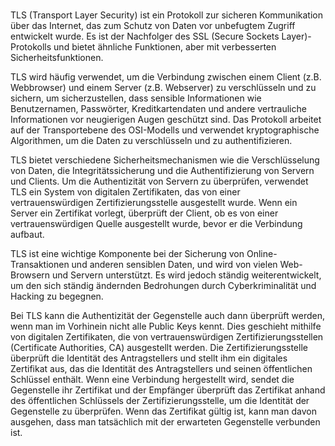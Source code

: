 #

TLS (Transport Layer Security) ist ein Protokoll zur sicheren Kommunikation über das Internet, das zum Schutz von Daten vor unbefugtem Zugriff entwickelt wurde. Es ist der Nachfolger des SSL (Secure Sockets Layer)-Protokolls und bietet ähnliche Funktionen, aber mit verbesserten Sicherheitsfunktionen.

TLS wird häufig verwendet, um die Verbindung zwischen einem Client (z.B. Webbrowser) und einem Server (z.B. Webserver) zu verschlüsseln und zu sichern, um sicherzustellen, dass sensible Informationen wie Benutzernamen, Passwörter, Kreditkartendaten und andere vertrauliche Informationen vor neugierigen Augen geschützt sind. Das Protokoll arbeitet auf der Transportebene des OSI-Modells und verwendet kryptographische Algorithmen, um die Daten zu verschlüsseln und zu authentifizieren.

TLS bietet verschiedene Sicherheitsmechanismen wie die Verschlüsselung von Daten, die Integritätssicherung und die Authentifizierung von Servern und Clients. Um die Authentizität von Servern zu überprüfen, verwendet TLS ein System von digitalen Zertifikaten, das von einer vertrauenswürdigen Zertifizierungsstelle ausgestellt wurde. Wenn ein Server ein Zertifikat vorlegt, überprüft der Client, ob es von einer vertrauenswürdigen Quelle ausgestellt wurde, bevor er die Verbindung aufbaut.

TLS ist eine wichtige Komponente bei der Sicherung von Online-Transaktionen und anderen sensiblen Daten, und wird von vielen Web-Browsern und Servern unterstützt. Es wird jedoch ständig weiterentwickelt, um den sich ständig ändernden Bedrohungen durch Cyberkriminalität und Hacking zu begegnen.

Bei TLS kann die Authentizität der Gegenstelle auch dann überprüft werden, wenn man im Vorhinein nicht alle Public Keys kennt. Dies geschieht mithilfe von digitalen Zertifikaten, die von vertrauenswürdigen Zertifizierungsstellen (Certificate Authorities, CA) ausgestellt werden. Die Zertifizierungsstelle überprüft die Identität des Antragstellers und stellt ihm ein digitales Zertifikat aus, das die Identität des Antragstellers und seinen öffentlichen Schlüssel enthält. Wenn eine Verbindung hergestellt wird, sendet die Gegenstelle ihr Zertifikat und der Empfänger überprüft das Zertifikat anhand des öffentlichen Schlüssels der Zertifizierungsstelle, um die Identität der Gegenstelle zu überprüfen. Wenn das Zertifikat gültig ist, kann man davon ausgehen, dass man tatsächlich mit der erwarteten Gegenstelle verbunden ist.
